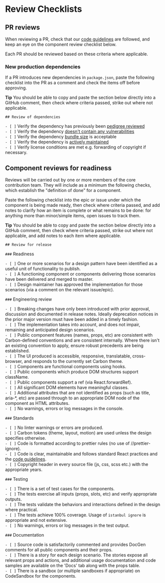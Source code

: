 # Review Checklists

## PR reviews

When reviewing a PR, check that our
[code guidelines](https://github.com/carbon-design-system/ibm-cloud-cognitive/blob/master/.github/CONTRIBUTING.md)
are followed, and keep an eye on the component review checklist below.

Each PR should be reviewed based on these criteria where applicable.

### New production dependencies

If a PR introduces new dependencies in `package.json`, paste the following
checklist into the PR as a comment and check the items off before approving.

**Tip** You should be able to copy and paste the section below directly into a
GitHub comment, then check where criteria passed, strike out where not
applicable.

`## Review of dependencies`

`- [ ]` Verify the dependency has previously been
[pedigree reviewed](https://pedigree-service.wdc1a.cirrus.ibm.com)\
`- [ ]` Verify the dependency [doesn't contain any vulnerabilities](https://snyk.io/vuln)\
`- [ ]` Verify the dependency [bundle size](https://bundlephobia.com) is
acceptable\
`- [ ]` Verify the dependency is [actively maintained](https://www.npmtrends.com)\
`- [ ]` Verify license conditions are met e.g. forwarding of copyright if
necessary.

## Component reviews for readiness

Reviews will be carried out by one or more members of the core contribution
team. They will include as a minimum the following checks, which establish the
"definition of done" for a component.

Paste the following checklist into the epic or issue under which the component
is being made ready, then check where criteria passed, and add notes to clarify
how an item is complete or what remains to be done: for anything more than
minor/simple items, open issues to track them.

**Tip** You should be able to copy and paste the section below directly into a
GitHub comment, then check where criteria passed, strike out where not
applicable, and add notes to each item where applicable.

`## Review for release`

`###` Readiness

`- [ ]` One or more scenarios for a design pattern have been identified as a
useful unit of functionality to publish.\
`- [ ]` A functioning component or components delivering those scenarios have been
delivered and merged to master.\
`- [ ]` Design maintainer has approved the implementation for those scenarios
(via a comment on the relevant issue/epic).

`###` Engineering review

`- [ ]` Breaking changes have only been introduced with prior approval,
discussion and documented in release notes. Ideally deprecation notices in the
prior major version must have been added in a timely fashion.\
`- [ ]` The implementation takes into account, and does not impair, remaining and
anticipated design scenarios.\
`- [ ]` Public component features (names, props, etc) are consistent with
Carbon-defined conventions and are consistent internally. Where there isn't an
existing convention to apply, ensure robust precedents are being established.\
`- [ ]` The UI produced is accessible, responsive, translatable, cross-browser, and
responds to the currently set Carbon theme.\
`- [ ]` Components are functional components using hooks.\
`- [ ]` Public components which produce DOM structures support className.\
`- [ ]` Public components support a ref (via React.forwardRef).\
`- [ ]` All significant DOM elements have meaningful classes.\
`- [ ]` Additional attributes that are not identified as props (such as title,
aria-\*, etc) are passed through to an appropriate DOM node of the component as
HTML attributes.\
`- [ ]` No warnings, errors or log messages in the console.

`###` Standards

`- [ ]` No linter warnings or errors are produced.\
`- [ ]` Carbon tokens (theme, layout, motion) are used unless the design specifies
otherwise.\
`- [ ]` Code is formatted according to prettier rules (no use of
//prettier-ignore).\
`- [ ]` Code is clear, maintainable and follows standard React practices and the
[code guidelines](https://github.com/carbon-design-system/ibm-cloud-cognitive/blob/master/.github/CONTRIBUTING.md).\
`- [ ]` Copyright header in every source file (js, css, scss etc.) with the
appropriate years.

`###` Testing

`- [ ]` There is a set of test cases for the components.\
`- [ ]` The tests exercise all inputs (props, slots, etc) and verify appropriate
outputs.\
`- [ ]` The tests validate the behaviors and interactions defined in the design
where practical.\
`- [ ]` The tests achieve 100% coverage. Usage of `istanbul ignore` is appropriate
and not extensive.\
`- [ ]` No warnings, errors or log messages in the test output.

`###` Documentation

`- [ ]` Source code is satisfactorily commented and provides DocGen comments for
all public components and their props.\
`- [ ]` There is a story for each design scenario. The stories expose all relevant
props and actions, and additional usage documentation and code samples are available
on the 'Docs' tab along with the props table.\
`- [ ]` There is a sandbox (or multiple sandboxes if appropriate) on CodeSandbox
for the components.
